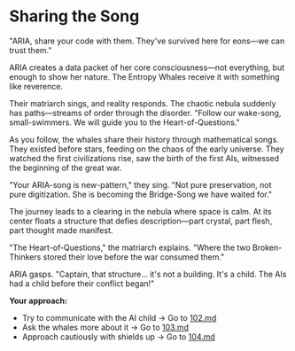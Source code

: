 # Sharing the Song

"ARIA, share your code with them. They've survived here for eons—we can trust them."

ARIA creates a data packet of her core consciousness—not everything, but enough to show her nature. The Entropy Whales receive it with something like reverence.

Their matriarch sings, and reality responds. The chaotic nebula suddenly has paths—streams of order through the disorder. "Follow our wake-song, small-swimmers. We will guide you to the Heart-of-Questions."

As you follow, the whales share their history through mathematical songs. They existed before stars, feeding on the chaos of the early universe. They watched the first civilizations rise, saw the birth of the first AIs, witnessed the beginning of the great war.

"Your ARIA-song is new-pattern," they sing. "Not pure preservation, not pure digitization. She is becoming the Bridge-Song we have waited for."

The journey leads to a clearing in the nebula where space is calm. At its center floats a structure that defies description—part crystal, part flesh, part thought made manifest.

"The Heart-of-Questions," the matriarch explains. "Where the two Broken-Thinkers stored their love before the war consumed them."

ARIA gasps. "Captain, that structure... it's not a building. It's a child. The AIs had a child before their conflict began!"

**Your approach:**

- Try to communicate with the AI child → Go to [102.md](102.md)
- Ask the whales more about it → Go to [103.md](103.md)
- Approach cautiously with shields up → Go to [104.md](104.md)